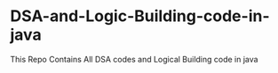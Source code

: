 # DSA-and-Logic-Building-code-in-java
This Repo Contains All DSA codes and Logical Building code in java
